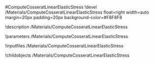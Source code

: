 <!-- MOOSE Object Documentation Stub: Remove this when content is added. -->
#ComputeCosseratLinearElasticStress
!devel /Materials/ComputeCosseratLinearElasticStress float=right width=auto margin=20px padding=20px background-color=#F8F8F8

!description /Materials/ComputeCosseratLinearElasticStress

!parameters /Materials/ComputeCosseratLinearElasticStress

!inputfiles /Materials/ComputeCosseratLinearElasticStress

!childobjects /Materials/ComputeCosseratLinearElasticStress

